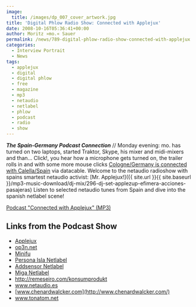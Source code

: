 ```yaml
---
image:
  title: /images/dp_007_cover_artwork.jpg
title: 'Digital Phlow Radio Show: Connected with Applejux'
date: 2008-10-16T05:36:41+00:00
author: Moritz »mo.« Sauer
permalink: /news/789-digital-phlow-radio-show-connected-with-applejux
categories:
  - Interview Portrait
  - News
tags:
  - applejux
  - digital
  - digital phlow
  - free
  - magazine
  - mp3
  - netaudio
  - netlabel
  - phlow
  - podcast
  - radio
  - show
---
```

***The Spain-Germany Podcast Connection*** // Monday evening: mo. has turned on two laptops, started Traktor, Skype, his mixer and midi-mixers and than... Click!, you hear how a microphone gets turned on, the trailer rolls in and with some more mouse clicks <a href="http://maps.google.de/maps?f=d&saddr=cologne,+germany&daddr=calella,+spain&hl=de&geocode=&mra=ls&sll=40.663973,2.06543&sspn=12.194273,22.412109&ie=UTF8&ll=46.271037,4.96582&spn=11.119527,22.412109&z=6" target="_blank">Cologne/Germany is connected with Calella/Spain</a> via datacable. Welcome to the netaudio radioshow with spains smartest netaudio activist: [Mr. Applejux!]({{ site.url }}{{ site.baseurl }}/mp3-music-download/dj-mix/296-dj-set-applezup-efimera-acciones-pasajeras) Listen to selected netaudio tunes from Spain and dive into the spanish netlabel scene!

[Podcast "Connected with Applejux" (MP3)](http://mp3.phlow.de/digital_phlow/dp_007_connected_with_applejux.mp3)

## Links from the Podcast Show

  * <a href="http://www.op3n.net/applejux/" target="_blank">Applejux</a>
  * <a href="http://op3n.net" target="_blank">op3n.net</a>
  * <a href="http://minifu.com" target="_blank">Minifu</a>
  * <a href="http://www.persona-isla.org/" target="_blank">Persona Isla Netlabel</a>
  * <a href="http://www.addsensor.com/" target="_blank">Addsensor Netlabel</a>
  * <a href="http://www.miga-label.org" target="_blank">Miga Netlabel</a>
  * <a href="http://remeseiro.com/konsumprodukt" target="_blank">http://remeseiro.com/konsumprodukt</a>
  * <a href="http://www.netaudio.es" target="_blank">www.netaudio.es</a>
  * [www.chenardwalcker.com](http://www.chenardwalcker.com/)
  * <a href="http://www.tonatom.net/" target="_blank">www.tonatom.net</a>